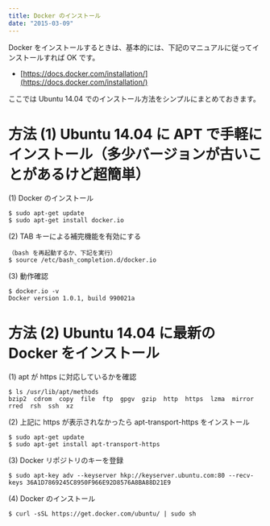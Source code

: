 ```yaml
---
title: Docker のインストール
date: "2015-03-09"
---
```


Docker をインストールするときは、基本的には、下記のマニュアルに従ってインストールすれば OK です。

- [https://docs.docker.com/installation/](https://docs.docker.com/installation/)

ここでは Ubuntu 14.04 でのインストール方法をシンプルにまとめておきます。

方法 (1) Ubuntu 14.04 に APT で手軽にインストール（多少バージョンが古いことがあるけど超簡単）
====

(1) Docker のインストール

```
$ sudo apt-get update
$ sudo apt-get install docker.io
```

(2) TAB キーによる補完機能を有効にする

```
（bash を再起動するか、下記を実行）
$ source /etc/bash_completion.d/docker.io
```

(3) 動作確認

```
$ docker.io -v
Docker version 1.0.1, build 990021a
```

方法 (2) Ubuntu 14.04 に最新の Docker をインストール
====

(1) apt が https に対応しているかを確認

```
$ ls /usr/lib/apt/methods
bzip2  cdrom  copy  file  ftp  gpgv  gzip  http  https  lzma  mirror  rred  rsh  ssh  xz
```

(2) 上記に https が表示されなかったら apt-transport-https をインストール

```
$ sudo apt-get update
$ sudo apt-get install apt-transport-https
```

(3) Docker リポジトリのキーを登録

```
$ sudo apt-key adv --keyserver hkp://keyserver.ubuntu.com:80 --recv-keys 36A1D7869245C8950F966E92D8576A8BA88D21E9
```

(4) Docker のインストール

```
$ curl -sSL https://get.docker.com/ubuntu/ | sudo sh
```

